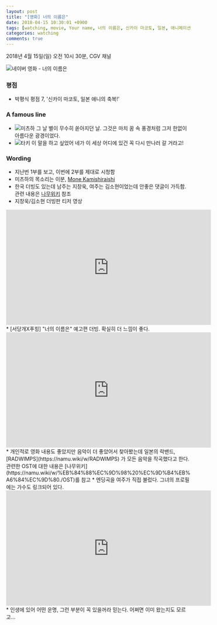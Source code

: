 ```yaml
---
layout: post
title: "[영화] 너의 이름은"
date: 2018-04-15 10:30:01 +0900
tags: [watching, movie, Your name, 너의 이름은, 신카이 마코토, 일본, 애니메이션]
categories: watching
comments: true
---
```

2018년 4월 15일(일) 오전 10시 30분, CGV 채널

![네이버 영화 - 너의 이름은](https://cdn.namuwikiusercontent.com/s/77e31ca1ed0b75f82b586dc8c7893795cad7caca3544e86a4244f60ff0bbe0b06f93f0121fb980b6d486897c27706399488b7b9c00998c143df8bd5e0e8b1b8eac51f2d90e3e9c66516773c7a607873d?e=1528914436&k=CsPgAhwZKyNAO3P9rEdwhA)

### 평점
* 박평식 평점 7, '신카이 마코토, 일본 애니의 축복!'

### A famous line
* ![미츠하](https://search.pstatic.net/common/?src=http%3A%2F%2Fimgmovie.naver.net%2Fmdi%2Fpi%2F000003352%2FPM335287_133553_000.jpg&type=u38_48&quality=95) 그 날 별이 무수히 쏟아지던 날. 그것은 마치 꿈 속 풍경처럼 그저 한없이 아름다운 광경이었다.
* ![타키](https://search.pstatic.net/common/?src=http%3A%2F%2Fsstatic.naver.net%2Fpeople%2F15%2F201509141640434411.jpg&type=u38_48&quality=95) 이 말을 하고 싶었어 네가 이 세상 어디에 있건 꼭 다시 만나러 갈 거라고! 

### Wording
* 지난번 1부를 보고, 이번에 2부를 제대로 시청함
* 미츠하의 목소리는 이분, [Mone Kamishiraishi](https://movie.naver.com/movie/bi/pi/basic.nhn?code=335287)
* 한국 더빙도 있는데 남주는 지창욱, 여주는 김소현이었는데 안좋은 댓글이 가득함. 관련 내용은 [나무위키](https://namu.wiki/w/%EB%84%88%EC%9D%98%20%EC%9D%B4%EB%A6%84%EC%9D%80./%EB%B9%84%ED%8C%90/%ED%95%9C%EA%B5%AD%EC%96%B4%20%EB%8D%94%EB%B9%99) 참조
* 지창욱/김소현 더빙판 티저 영상
<center><iframe width="560" height="315" src="https://www.youtube.com/embed/EM4X6ArXPKA" frameborder="0" allow="autoplay; encrypted-media" allowfullscreen></iframe></center>
* [서당개X푸힝] "너의 이름은" 예고편 더빙. 확실히 더 느낌이 좋다.
<center><iframe width="560" height="315" src="https://www.youtube.com/embed/MB2L0XTbrfU" frameborder="0" allow="autoplay; encrypted-media" allowfullscreen></iframe></center>
* 개인적로 영화 내용도 좋았지만 음악이 더 좋았어서 찾아봤는데 일본의 락밴드, [RADWIMPS](https://namu.wiki/w/RADWIMPS) 가 모든 음악을 작곡했다고 한다. 관련한 OST에 대한 내용은 [나무위키](https://namu.wiki/w/%EB%84%88%EC%9D%98%20%EC%9D%B4%EB%A6%84%EC%9D%80./OST)를 참고
* 엔딩곡을 여주가 직접 불렀다. 그녀의 프로필에는 가수도 링크되어 있다.
<center><iframe width="560" height="315" src="https://www.youtube.com/embed/ccolf06LEr8" frameborder="0" allow="autoplay; encrypted-media" allowfullscreen></iframe></center>
* 인생에 있어 어떤 운명, 그런 부분이 꼭 있을꺼라 믿는다. 어쩌면 이미 왔는지도 모르고...
